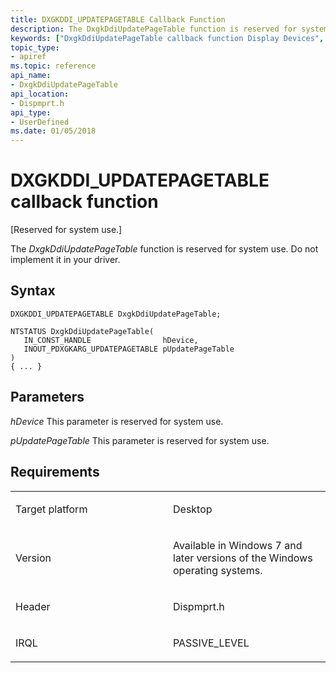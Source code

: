 ```yaml
---
title: DXGKDDI_UPDATEPAGETABLE Callback Function
description: The DxgkDdiUpdatePageTable function is reserved for system use. Do not implement it in your driver.
keywords: ["DxgkDdiUpdatePageTable callback function Display Devices", "DXGKDDI_UPDATEPAGETABLE"]
topic_type:
- apiref
ms.topic: reference
api_name:
- DxgkDdiUpdatePageTable
api_location:
- Dispmprt.h
api_type:
- UserDefined
ms.date: 01/05/2018
---
```


# DXGKDDI\_UPDATEPAGETABLE callback function


\[Reserved for system use.\]

The *DxgkDdiUpdatePageTable* function is reserved for system use. Do not implement it in your driver.

## Syntax

```ManagedCPlusPlus
DXGKDDI_UPDATEPAGETABLE DxgkDdiUpdatePageTable;

NTSTATUS DxgkDdiUpdatePageTable(
   IN_CONST_HANDLE                hDevice,
   INOUT_PDXGKARG_UPDATEPAGETABLE pUpdatePageTable
)
{ ... }
```

## Parameters

*hDevice*
This parameter is reserved for system use.

*pUpdatePageTable*
This parameter is reserved for system use.

## Requirements

<table>
<colgroup>
<col width="50%" />
<col width="50%" />
</colgroup>
<tbody>
<tr class="odd">
<td align="left"><p>Target platform</p></td>
<td align="left">Desktop</td>
</tr>
<tr class="even">
<td align="left"><p>Version</p></td>
<td align="left"><p>Available in Windows 7 and later versions of the Windows operating systems.</p></td>
</tr>
<tr class="odd">
<td align="left"><p>Header</p></td>
<td align="left">Dispmprt.h</td>
</tr>
<tr class="even">
<td align="left"><p>IRQL</p></td>
<td align="left"><p>PASSIVE_LEVEL</p></td>
</tr>
</tbody>
</table>

 

 





